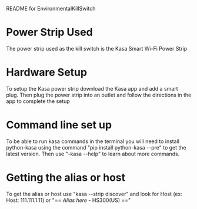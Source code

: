 README for EnvironmentalKillSwitch

# Power Strip Used
The power strip used as the kill switch is the Kasa Smart Wi-Fi Power Strip

# Hardware Setup
To setup the Kasa power strip download the Kasa app and add a smart plug. Then plug the
power strip into an outlet and follow the directions in the app to complete the setup

# Command line set up
To be able to run kasa commands in the terminal you will need to install python-kasa using
the command "pip install python-kasa --pre" to get the latest version. Then use "-kasa --help"
to learn about more commands.

# Getting the alias or host
To get the alias or host use "kasa --strip discover" and look for Host (ex: Host: 111.111.1.11)
or "== *Alias here* - HS300(US) =="